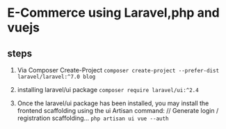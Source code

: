 # E-Commerce using Laravel,php and vuejs

## steps

1. Via Composer Create-Project `composer create-project --prefer-dist laravel/laravel:^7.0 blog`

2. installing laravel/ui package `composer require laravel/ui:^2.4`

3. Once the laravel/ui package has been installed, you may install the frontend scaffolding using the ui Artisan command:
// Generate login / registration scaffolding...
`php artisan ui vue --auth`
